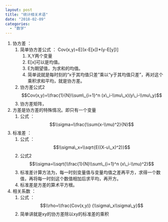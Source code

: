 ```yaml
---
layout: post
title: "统计相关术语"
date: "2018-02-09"
categories: 
  - "数学"
---
```


1. 协方差 ：
    1. 简单协方差公式 ： Cov(x,y)=E\[(x-E\[x\])\*(y-E\[y\])\]
        1. X,Y两个变量
        2. E\[x\]可以是均值。
        3. E为期望值，为求和的均值。
        4. 简单说就是每时刻的“x于其均值只差”乘以“y于其均值只差”，再对这个乘积求和平均，就是协方差。
    2. 协方差公式2 $$Cov(x,y)=\\frac{1}{N}\\sum\_{i=1}^n (x\_i-\\mu\_x)(y\_i-\\mu\_y)$$
    3. 协方差矩阵，
2. 方差是协方差的特殊情况。即只有一个变量
    1. 公式 ： $$\\sigma=\\frac{\\sum(x-\\mu)^2}{N}$$
3. 标准差 ：
    1. 公式 ： $$\\sigma\_x=\\sqrt{E((X-u\_x)^2)}$$
    2. 公式2 $$\\sigma=\\sqrt{\\frac{1}{N}\\sum\_{i=1}^n (x\_i-\\mu)^2}$$
    3. 标准差计算方法为，每一时刻变量值与变量均值之差再平方，求得一个数值，再将每一时刻这个数值相加后求平均，再开方。
    4. 标准差是方差的算术平方根。
4. 相关系数 ：
    1. 公式 ： $$\\rho=\\frac{Cov(x,y)} {\\sigma\_x\\sigma\_y}$$
    2. 简单讲就是xy的协方差除以xy的标准差的乘积
